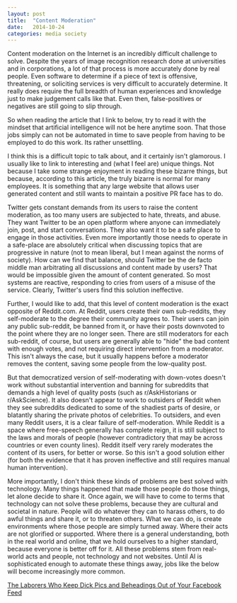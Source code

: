 ```yaml
---
layout: post
title:  "Content Moderation"
date:   2014-10-24
categories: media society
---
```


Content moderation on the Internet is an incredibly difficult challenge to solve. Despite the years of image recognition research done at universities and in corporations, a lot of that process is more accurately done by real people. Even software to determine if a piece of text is offensive, threatening, or soliciting services is very difficult to accurately determine. It really does require the full breadth of human experiences and knowledge just to make judgement calls like that. Even then, false-positives or negatives are still going to slip through.

So when reading the article that I link to below, try to read it with the mindset that artificial intelligence will not be here anytime soon. That those jobs simply can not be automated in time to save people from having to be employed to do this work. Its rather unsettling.

I think this is a difficult topic to talk about, and it certainly isn't glamorous. I usually like to link to interesting and (what I feel are) unique things. Not because I take some strange enjoyment in reading these bizarre things, but because, according to this article, the truly bizarre is normal for many employees. It is something that any large website that allows user generated content and still wants to maintain a positive PR face has to do.

Twitter gets constant demands from its users to raise the content moderation, as too many users are subjected to hate, threats, and abuse. They want Twitter to be an open platform where anyone can immediately join, post, and start conversations. They also want it to be a safe place to engage in those activities. Even more importantly those needs to operate in a safe-place are absolutely critical when discussing topics that are progressive in nature (not to mean liberal, but I mean against the norms of society). How can we find that balance, should Twitter be the de facto middle man arbitrating all discussions and content made by users? That would be impossible given the amount of content generated. So most systems are reactive, responding to cries from users of a misuse of the service. Clearly, Twitter's users find this solution ineffective.

Further, I would like to add, that this level of content moderation is the exact opposite of Reddit.com. At Reddit, users create their own sub-reddits, they self-moderate to the degree their community agrees to. Their users can join any public sub-reddit, be banned from it, or have their posts downvoted to the point where they are no longer seen. There are still moderators for each sub-reddit, of course, but users are generally able to "hide" the bad content with enough votes, and not requiring direct intervention from a moderator. This isn't always the case, but it usually happens before a moderator removes the content, saving some people from the low-quality post.

But that democratized version of self-moderating with down-votes doesn't work without substantial intervention and banning for subreddits that demands a high level of quality posts (such as r/AskHistorians or r/AskScience). It also doesn't appear to work to outsiders of Reddit when they see subreddits dedicated to some of the shadiest parts of desire, or blatantly sharing the private photos of celebrities. To outsiders, and even many Reddit users, it is a clear failure of self-moderation. While Reddit is a space where free-speech generally has complete reign, it is still subject to the laws and morals of people (however contradictory that may be across countries or even county lines). Reddit itself very rarely moderates the content of its users, for better or worse. So this isn't a good solution either (for both the evidence that it has proven ineffective and still requires manual human intervention).

More importantly, I don't think these kinds of problems are best solved with technology. Many things happened that made those people do those things, let alone decide to share it. Once again, we will have to come to terms that technology can not solve these problems, because they are cultural and societal in nature. People will do whatever they can to harass others, to do awful things and share it, or to threaten others. What we can do, is create environments where those people are simply turned away. Where their acts are not glorified or supported. Where there is a general understanding, both in the real world and online, that we hold ourselves to a higher standard, because everyone is better off for it. All these problems stem from real-world acts and people, not technology and not websites. Until AI is sophisticated enough to automate these things away, jobs like the below will become increasingly more common.

[The Laborers Who Keep Dick Pics and Beheadings Out of Your Facebook Feed](http://www.wired.com/2014/10/content-moderation/)